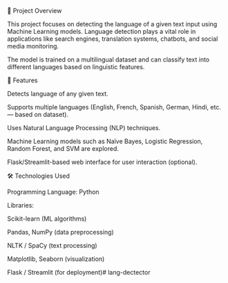 📌 Project Overview

This project focuses on detecting the language of a given text input using Machine Learning models. Language detection plays a vital role in applications like search engines, translation systems, chatbots, and social media monitoring.

The model is trained on a multilingual dataset and can classify text into different languages based on linguistic features.

🚀 Features

Detects language of any given text.

Supports multiple languages (English, French, Spanish, German, Hindi, etc. — based on dataset).

Uses Natural Language Processing (NLP) techniques.

Machine Learning models such as Naïve Bayes, Logistic Regression, Random Forest, and SVM are explored.

Flask/Streamlit-based web interface for user interaction (optional).

🛠️ Technologies Used

Programming Language: Python

Libraries:

Scikit-learn (ML algorithms)

Pandas, NumPy (data preprocessing)

NLTK / SpaCy (text processing)

Matplotlib, Seaborn (visualization)

Flask / Streamlit (for deployment)# lang-dectector
